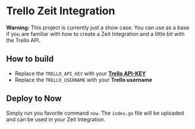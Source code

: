 # Trello Zeit Integration

**Warning:** This project is currently just a show case.
You can use as a base if you are familiar with how to create a
Zeit Integration and a little bit with the Trello API.

## How to build

* Replace the `TRELLO_API_KEY` with your [**Trello API-KEY**](https://trello.com/app-key)
* Replace the `TRELLO_USERNAME` with your **Trello username**

## Deploy to Now

Simply run you favorite command `now`.
The `index.go` file will be uploaded and can be used in your Zeit Integration.
